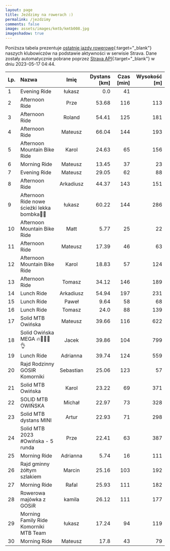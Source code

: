 ```yaml
---
layout: page
title: Jeździmy na rowerach :)
permalink: /jezdzimy
comments: false
image: assets/images/kmtb/kmtb008.jpg
imageshadow: true
---
```


Poniższa tabela prezentuje [ostatnie jazdy rowerowe](https://www.strava.com/clubs/336381){:target="_blank"} naszych klubowiczów na podstawie aktywności w serwisie Strava. Dane zostały automatycznie pobrane poprzez [Strava API](https://developers.strava.com/docs/reference/#api-Clubs-getClubActivitiesById){:target="_blank"} w dniu 2023-05-17 04:44.

Lp. | Nazwa | Imię | Dystans [km] | Czas [min] | Wysokość [m]
:--- | :--- | :---: | ---: | ---: | ---:
1|Evening Ride|łukasz|0.0|41|
2|Afternoon Ride|Prze|53.68|116|113
3|Afternoon Ride|Roland|54.41|125|181
4|Afternoon Ride|Mateusz|66.04|144|193
5|Afternoon Mountain Bike Ride|Karol|24.63|65|156
6|Morning Ride|Mateusz|13.45|37|23
7|Evening Ride|Mateusz|29.05|62|88
8|Afternoon Ride|Arkadiusz|44.37|143|151
9|Afternoon Ride nowe ścieżki lekka bombka🤪🤠|łukasz|60.22|144|286
10|Afternoon Mountain Bike Ride|Matt|5.77|25|22
11|Afternoon Ride|Mateusz|17.39|46|63
12|Afternoon Mountain Bike Ride|Karol|18.83|57|124
13|Afternoon Ride|Tomasz|34.12|146|189
14|Lunch Ride|Arkadiusz|54.94|197|231
15|Lunch Ride|Paweł|9.64|58|68
16|Lunch Ride|Tomasz|24.0|88|139
17|Solid MTB Owińska|Mateusz|39.66|116|622
18|Solid Owińska MEGA 🔥🦵🤸‍♂️👌|Jacek|39.86|104|799
19|Lunch Ride|Adrianna|39.74|124|559
20|Rajd Rodzinny GOSIR Komorniki|Sebastian|25.06|123|57
21|Solid MTB Owińska|Karol|23.22|69|371
22|SOLID MTB OWIŃSKA |Michał|22.97|73|328
23|Solid MTB dystans MINI|Artur|22.93|71|298
24|Solid MTB 2023 #Owińska - 5 runda|Prze|22.41|63|387
25|Morning Ride|Adrianna|5.74|16|111
26|Rajd gminny żółtym szlakiem|Marcin|25.16|103|192
27|Morning Ride|Rafal|25.93|111|182
28|Rowerowa majówka z GOSiR|kamila|26.12|111|177
29|Morning Family Ride Komorniki MTB Team|łukasz|17.24|94|119
30|Morning Ride|Mateusz|17.8|43|79
